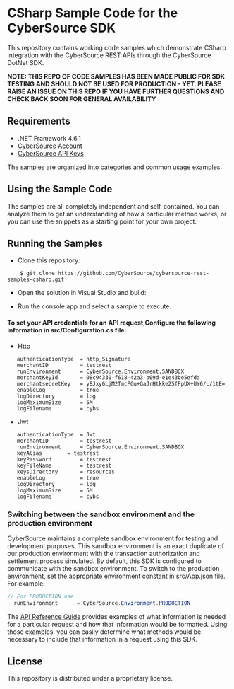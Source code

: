 # CSharp Sample Code for the CyberSource SDK

This repository contains working code samples which demonstrate CSharp integration with the CyberSource REST APIs through the CyberSource DotNet SDK.

**__NOTE: THIS REPO OF CODE SAMPLES HAS BEEN MADE PUBLIC FOR SDK TESTING AND SHOULD NOT BE USED FOR PRODUCTION - YET.  PLEASE RAISE AN ISSUE ON THIS REPO IF YOU HAVE FURTHER QUESTIONS AND CHECK BACK SOON FOR GENERAL AVAILABILITY__**


## Requirements
* .NET Framework 4.6.1
* [CyberSource Account](https://developer.cybersource.com/api/developer-guides/dita-gettingstarted/registration.html)
* [CyberSource API Keys](https://prod.developer.cybersource.com/api/developer-guides/dita-gettingstarted/registration/createCertSharedKey.html)

The samples are organized into categories and common usage examples.

## Using the Sample Code

The samples are all completely independent and self-contained. You can analyze them to get an understanding of how a particular method works, or you can use the snippets as a starting point for your own project.


## Running the Samples
* Clone this repository:
```
    $ git clone https://github.com/CyberSource/cybersource-rest-samples-csharp.git
```
* Open the solution in Visual Studio and build:

* Run the console app and select a sample to execute. 


#### To set your API credentials for an API request,Configure the following information in src/Configuration.cs file:
  
  * Http

```
   authenticationType  = http_Signature
   merchantID 	       = testrest
   runEnvironment      = CyberSource.Environment.SANDBOX
   merchantKeyId       = 08c94330-f618-42a3-b09d-e1e43be5efda
   merchantsecretKey   = yBJxy6LjM2TmcPGu+GaJrHtkke25fPpUX+UY6/L/1tE=
   enableLog           = true
   logDirectory        = log
   logMaximumSize      = 5M
   logFilename         = cybs
```
  * Jwt

```
   authenticationType  = Jwt
   merchantID 	       = testrest
   runEnvironment      = CyberSource.Environment.SANDBOX
   keyAlias	       = testrest
   keyPassword	       = testrest
   keyFileName         = testrest
   keysDirectory       = resources
   enableLog           = true
   logDirectory        = log
   logMaximumSize      = 5M
   logFilename         = cybs
```

### Switching between the sandbox environment and the production environment
CyberSource maintains a complete sandbox environment for testing and development purposes. This sandbox environment is an exact
duplicate of our production environment with the transaction authorization and settlement process simulated. By default, this SDK is 
configured to communicate with the sandbox environment. To switch to the production environment, set the appropriate environment 
constant in src/App.json file.  For example:

```java
// For PRODUCTION use
  runEnvironment      = CyberSource.Environment.PRODUCTION
```


The [API Reference Guide](https://developer.cybersource.com/api/reference/api-reference.html) provides examples of what information is needed for a particular request and how that information would be formatted. Using those examples, you can easily determine what methods would be necessary to include that information in a request
using this SDK.

 ## License
This repository is distributed under a proprietary license.
